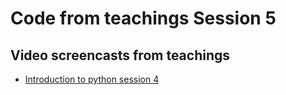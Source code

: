 # Code from teachings Session 5


## Video screencasts from teachings
* [Introduction to python session 4](https://youtu.be/wAHmdcoqIKw)

